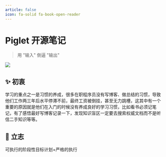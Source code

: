 ```yaml
---
article: false
icon: fa-solid fa-book-open-reader
---
```

# Piglet 开源笔记
> 用 "输入" 倒逼 "输出"

[![](https://img.shields.io/discord/1048780149899939881?color=%2385c8c8&label=Discord&logo=discord&style=for-the-badge)](https://discord.gg/NMtqvbUj)

## ✨ 初衷
学习的重点之一是习惯的养成，很多在职程序员没有写博客、做总结的习惯，导致他们工作两三年后水平停滞不前，最终工资被倒挂，甚至无力跳槽，这其中有一个重要的原因就是他们在入门的时候没有养成良好的学习习惯，比如看书必须记笔记，有了感悟最好写博客记录一下，发现知识盲区一定要去搜索权威文档而不是听信二手知识等等。

## 🧱 立志
可执行的阶段性目标计划+严格的执行